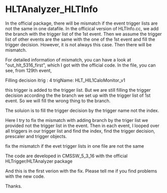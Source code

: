 HLTAnalyzer_HLTInfo
===================

In the official package, there will be mismatch if the event trigger lists are not
the same in one datafile. In the officical version of HLTInfo.cc, we add the branch
with the trigger list of the 1st event. Then we assume the trigger list of other events
are the same with the one of the 1st event and fill the trigger decision. However, 
it is not always this case. Then there will be mismatch.

For detailed information of mismatch, you can have a look at "out_hlt_5316_first", which
I got with the official code. In the file, you can see, from 129th event, 

Filling decision itrig  :  4      trigName:     HLT_HIL1CaloMonitor_v1

this trigger is added to the trigger list. But we are still filling the trigger decision
according the the branch we set up with the trigger list of 1st event. So we will fill
the wrong thing to the branch.

The soluion is to fill the trigger decision by the trigger name not the index.

Here I try to fix the mismatch with adding branch by the triger list we provided not the trigger 
list in the event. Then in each event, I looped over all triggers in our trigger list and find the 
index, find the trigger decision, prescaler and trigger objects.

fix the mismatch if the evet trigger lists in one file are not the same

The code are developed in CMSSW_5_3_16 with the official HLTrigger/HLTAnalyzer package


And this is the first verion with the fix. Please tell me if you find problems with the new code.

Thanks.
